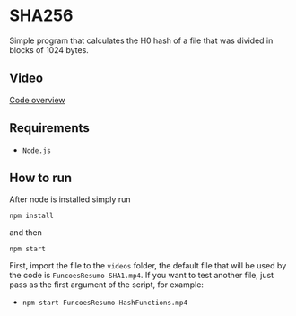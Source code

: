 # SHA256
Simple program that calculates the H0 hash of a file that was divided in blocks of 1024 bytes.

## Video
[Code overview](https://drive.google.com/file/d/1ItXFDsU2pVA7f2oVPs0GFYk2CesByd9x/view?usp=sharing)

## Requirements
- `Node.js`
## How to run

After node is installed simply run

`npm install`

and then

`npm start`

First, import the file to the `videos` folder, the default file that will be used by the code is `FuncoesResumo-SHA1.mp4`. If you want to test another file, just pass as the first argument of the script, for example:
- `npm start FuncoesResumo-HashFunctions.mp4`

